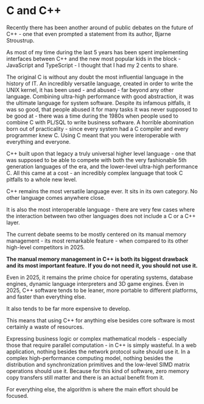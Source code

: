 # C and C++

Recently there has been another around of public debates on the future of C++ - one that even prompted a statement from its author, Bjarne Stroustrup.

As most of my time during the last 5 years has been spent implementing interfaces between C++ and the new most popular kids in the block - JavaScript and TypeScript - I thought that I had my 2 cents to share.

The original C is without any doubt the most influential language in the history of IT. An incredibly versatile language, created in order to write the UNIX kernel, it has been used - and abused - far beyond any other language. Combining ultra-high performance with good abstraction, it was the ultimate language for system software. Despite its infamous pitfalls, it was so good, that people abused it for many tasks it was never supposed to be good at - there was a time during the 1980s when people used to combine C with PL/SQL to write business software. A horrible abomination born out of practicality - since every system had a C compiler and every programmer knew C. Using C meant that you were interoperable with everything and everyone.

C++ built upon that legacy a truly universal higher level language - one that was supposed to be able to compete with both the very fashionable 5th generation languages of the era, and the lower-level ultra-high performance C. All this came at a cost - an incredibly complex language that took C pitfalls to a whole new level.

C++ remains the most versatile language ever. It sits in its own category. No other language comes anywhere close.

It is also the most interoperable language - there are very few cases where the interaction between two other languages does not include a C or a C++ layer.

The current debate seems to be mostly centered on its manual memory management - its most remarkable feature - when compared to its other high-level competitors in 2025.

**The manual memory management in C++ is both its biggest drawback and its most important feature. If you do not need it, you should not use it.**

Even in 2025, it remains the prime choice for operating systems, database engines, dynamic language interpreters and 3D game engines. Even in 2025, C++ software tends to be leaner, more portable to different platforms, and faster than everything else.

It also tends to be far more expensive to develop.

This means that using C++ for anything else besides core software is most certainly a waste of resources.

Expressing business logic or complex mathematical models - especially those that require parallel computation - in C++ is simply wasteful. In a web application, nothing besides the network protocol suite should use it. In a complex high-performance computing model, nothing besides the distribution and synchronization primitives and the low-level SIMD matrix operations should use it. Because for this kind of software, zero memory copy transfers still matter and there is an actual benefit from it.

For everything else, the algorithm is where the main effort should be focused.

